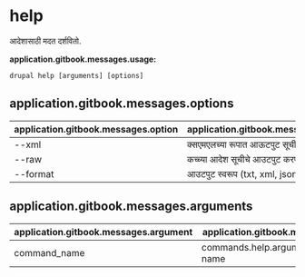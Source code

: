 # help
आदेशासाठी मदत दर्शवितो.

**application.gitbook.messages.usage:**
```
drupal help [arguments] [options]
```

## application.gitbook.messages.options
application.gitbook.messages.option | application.gitbook.messages.details
-------|-------------
--xml | क्सएमएलच्या रूपात आऊटपुट सूचीमध्ये.
--raw | कच्च्या आदेश सूचीचे आउटपुट करण्यासाठी.
--format | आउटपुट स्वरूप (txt, xml, json, किंवा md)

## application.gitbook.messages.arguments
application.gitbook.messages.argument | application.gitbook.messages.details
---------|-------------
command_name | commands.help.arguments.command-name
